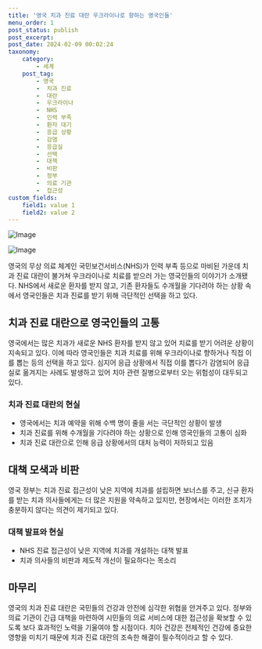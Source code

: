 ```yaml
---
title: '영국 치과 진료 대란 우크라이나로 향하는 영국인들'
menu_order: 1
post_status: publish
post_excerpt: 
post_date: 2024-02-09 00:02:24
taxonomy:
    category:
        - 세계
    post_tag:
        - 영국
        -  치과 진료
        -  대란
        -  우크라이나
        -  NHS
        -  인력 부족
        -  환자 대기
        -  응급 상황
        -  감염
        -  응급실
        -  선택
        -  대책
        -  비판
        -  정부
        -  의료 기관
        -  접근성
custom_fields:
    field1: value 1
    field2: value 2
---
```


![Image](https://imgnews.pstatic.net/image/001/2024/02/08/PRU20240207354601009_P4_20240208162907816.jpg?type=w647)

![Image](https://imgnews.pstatic.net/image/001/2024/02/08/PEP20240103017001009_P4_20240208162907819.jpg?type=w647)

영국의 무상 의료 체계인 국민보건서비스(NHS)가 인력 부족 등으로 마비된 가운데 치과 진료 대란이 불거쳐 우크라이나로 치료를 받으러 가는 영국인들의 이야기가 소개됐다. NHS에서 새로운 환자를 받지 않고, 기존 환자들도 수개월을 기다려야 하는 상황 속에서 영국인들은 치과 진료를 받기 위해 극단적인 선택을 하고 있다.
## 치과 진료 대란으로 영국인들의 고통
영국에서는 많은 치과가 새로운 NHS 환자를 받지 않고 있어 치료를 받기 어려운 상황이 지속되고 있다. 이에 따라 영국인들은 치과 치료를 위해 우크라이나로 향하거나 직접 이를 뽑는 등의 선택을 하고 있다. 심지어 응급 상황에서 직접 이를 뽑다가 감염되어 응급실로 옮겨지는 사례도 발생하고 있어 치아 관련 질병으로부터 오는 위험성이 대두되고 있다.
### 치과 진료 대란의 현실
- 영국에서는 치과 예약을 위해 수백 명이 줄을 서는 극단적인 상황이 발생
- 치과 진료를 위해 수개월을 기다려야 하는 상황으로 인해 영국인들의 고통이 심화
- 치과 진료 대란으로 인해 응급 상황에서의 대처 능력이 저하되고 있음
## 대책 모색과 비판
영국 정부는 치과 진료 접근성이 낮은 지역에 치과를 설립하면 보너스를 주고, 신규 환자를 받는 치과 의사들에게는 더 많은 지원을 약속하고 있지만, 현장에서는 이러한 조치가 충분하지 않다는 의견이 제기되고 있다.
### 대책 발표와 현실
- NHS 진료 접근성이 낮은 지역에 치과를 개설하는 대책 발표
- 치과 의사들의 비판과 제도적 개선이 필요하다는 목소리
## 마무리
영국의 치과 진료 대란은 국민들의 건강과 안전에 심각한 위협을 안겨주고 있다. 정부와 의료 기관이 긴급 대책을 마련하여 시민들의 의료 서비스에 대한 접근성을 확보할 수 있도록 보다 효과적인 노력을 기울여야 할 시점이다. 치아 건강은 전체적인 건강에 중요한 영향을 미치기 때문에 치과 진료 대란의 조속한 해결이 필수적이라고 할 수 있다.
